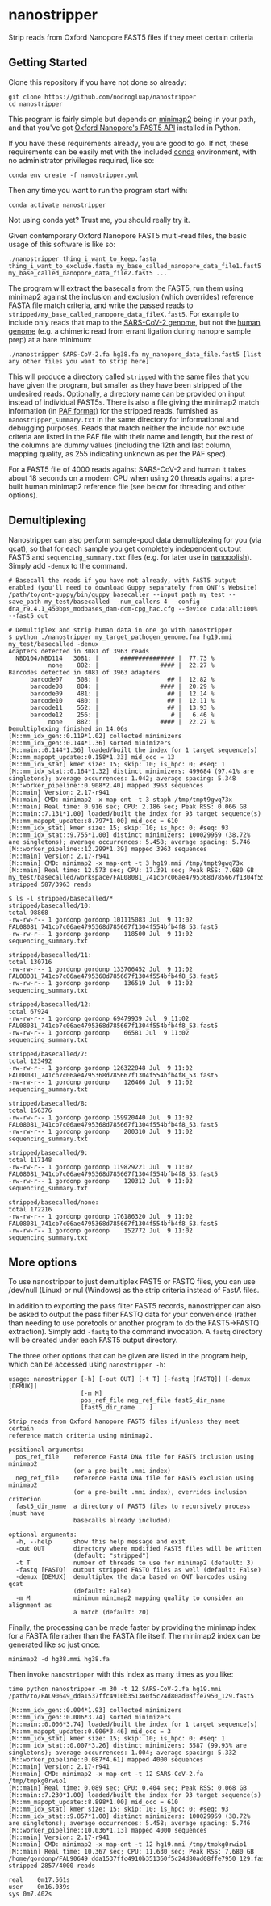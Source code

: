 # nanostripper
Strip reads from Oxford Nanopore FAST5 files if they meet certain criteria

## Getting Started

Clone this repository if you have not done so already:

```console
git clone https://github.com/nodrogluap/nanostripper
cd nanostripper
```

This program is fairly simple but depends on [minimap2](https://github.com/lh3/minimap2) being in your path, and that you've 
got [Oxford Nanopore's FAST5 API](https://github.com/nanoporetech/ont_fast5_api) installed in Python.

If you have these requirements already, you are good to go.  If not, these requirements can be easily met with the 
included [conda](https://docs.conda.io/projects/conda/en/latest/user-guide/getting-started.html) environment, with no administrator privileges required, like so:

```console
conda env create -f nanostripper.yml
```

Then any time you want to run the program start with:

```console
conda activate nanostripper
```

Not using conda yet? Trust me, you should really try it.

Given contemporary Oxford Nanopore FAST5 multi-read files, the basic usage of this software is like so:

```console
./nanostripper thing_i_want_to_keep.fasta thing_i_want_to_exclude.fasta my_base_called_nanopore_data_file1.fast5 my_base_called_nanopore_data_file2.fast5 ...
```

The program will extract the basecalls from the FAST5, run them using 
minimap2 against the inclusion and exclusion (which overrides) reference FASTA file 
match criteria, and write the passed reads to ``stripped/my_base_called_nanopore_data_fileX.fast5``. For example to include only reads that map to the 
[SARS-CoV-2 genome](https://www.ncbi.nlm.nih.gov/nuccore/NC_045512), but not the [human genome](https://www.ncbi.nlm.nih.gov/assembly/GCF_000001405.26/) 
(e.g. a chimeric read from errant ligation during nanopre sample prep) at a bare minimum:


```console
./nanostripper SARS-CoV-2.fa hg38.fa my_nanopore_data_file.fast5 [list any other files you want to strip here]
```

This will produce a directory called ``stripped`` with the same files that you have given the program, but smaller as they have been stripped of the undesired reads. Optionally, a directory name can be provided on input instead of individual FAST5s. 
There is also a file giving the minimap2 match information (in [PAF format](https://github.com/lh3/miniasm/blob/master/PAF.md)) for the stripped reads, furnished
as ``nanostripper_summary.txt`` in the same directory for informational and debugging purposes.  Reads that 
match neither the include nor exclude criteria are listed in the PAF file with their name and length, but the rest of the columns are dummy values (including 
the 12th and last column, mapping quality, as 255 indicating unknown as per the PAF spec).

For a FAST5 file of 4000 reads against SARS-CoV-2 and human it takes about 18 seconds on a modern CPU when using 20 threads against a pre-built human minimap2 reference file (see below for threading and other options).

## Demultiplexing

Nanostripper can also perform sample-pool data demultiplexing for you (via [qcat](https://github.com/nanoporetech/qcat)), so that for each sample you get completely independent output FAST5 and ``sequencing_summary.txt`` files (e.g. for later use in [nanopolish](https://github.com/jts/nanopolish)). Simply add ``-demux`` to the command. 

```console
# Basecall the reads if you have not already, with FAST5 output enabled (you'll need to download Guppy separately from ONT's Website)
/path/to/ont-guppy/bin/guppy_basecaller --input_path my_test --save_path my_test/basecalled --num_callers 4 --config dna_r9.4.1_450bps_modbases_dam-dcm-cpg_hac.cfg --device cuda:all:100% --fast5_out

# Demultiplex and strip human data in one go with nanostripper
$ python ./nanostripper my_target_pathogen_genome.fna hg19.mmi my_test/basecalled -demux
Adapters detected in 3081 of 3963 reads
  NBD104/NBD114   3081: |      ############### |  77.73 %
           none    882: |                 #### |  22.27 %
Barcodes detected in 3081 of 3963 adapters
      barcode07    508: |                   ## |  12.82 %
      barcode08    804: |                 #### |  20.29 %
      barcode09    481: |                   ## |  12.14 %
      barcode10    480: |                   ## |  12.11 %
      barcode11    552: |                   ## |  13.93 %
      barcode12    256: |                    # |   6.46 %
           none    882: |                 #### |  22.27 %
Demultiplexing finished in 14.06s
[M::mm_idx_gen::0.119*1.02] collected minimizers
[M::mm_idx_gen::0.144*1.36] sorted minimizers
[M::main::0.144*1.36] loaded/built the index for 1 target sequence(s)
[M::mm_mapopt_update::0.158*1.33] mid_occ = 13
[M::mm_idx_stat] kmer size: 15; skip: 10; is_hpc: 0; #seq: 1
[M::mm_idx_stat::0.164*1.32] distinct minimizers: 499684 (97.41% are singletons); average occurrences: 1.042; average spacing: 5.348
[M::worker_pipeline::0.908*2.40] mapped 3963 sequences
[M::main] Version: 2.17-r941
[M::main] CMD: minimap2 -x map-ont -t 3 staph /tmp/tmpt9gwq73x
[M::main] Real time: 0.916 sec; CPU: 2.186 sec; Peak RSS: 0.066 GB
[M::main::7.131*1.00] loaded/built the index for 93 target sequence(s)
[M::mm_mapopt_update::8.797*1.00] mid_occ = 610
[M::mm_idx_stat] kmer size: 15; skip: 10; is_hpc: 0; #seq: 93
[M::mm_idx_stat::9.755*1.00] distinct minimizers: 100029959 (38.72% are singletons); average occurrences: 5.458; average spacing: 5.746
[M::worker_pipeline::12.299*1.39] mapped 3963 sequences
[M::main] Version: 2.17-r941
[M::main] CMD: minimap2 -x map-ont -t 3 hg19.mmi /tmp/tmpt9gwq73x
[M::main] Real time: 12.573 sec; CPU: 17.391 sec; Peak RSS: 7.680 GB
my_test/basecalled/workspace/FAL08081_741cb7c06ae4795368d785667f1304f554bfb4f8_53.fast5: stripped 587/3963 reads

$ ls -l stripped/basecalled/*
stripped/basecalled/10:
total 98868
-rw-rw-r-- 1 gordonp gordonp 101115083 Jul  9 11:02 FAL08081_741cb7c06ae4795368d785667f1304f554bfb4f8_53.fast5
-rw-rw-r-- 1 gordonp gordonp    118500 Jul  9 11:02 sequencing_summary.txt

stripped/basecalled/11:
total 130716
-rw-rw-r-- 1 gordonp gordonp 133706452 Jul  9 11:02 FAL08081_741cb7c06ae4795368d785667f1304f554bfb4f8_53.fast5
-rw-rw-r-- 1 gordonp gordonp    136519 Jul  9 11:02 sequencing_summary.txt

stripped/basecalled/12:
total 67924
-rw-rw-r-- 1 gordonp gordonp 69479939 Jul  9 11:02 FAL08081_741cb7c06ae4795368d785667f1304f554bfb4f8_53.fast5
-rw-rw-r-- 1 gordonp gordonp    66581 Jul  9 11:02 sequencing_summary.txt

stripped/basecalled/7:
total 123492
-rw-rw-r-- 1 gordonp gordonp 126322848 Jul  9 11:02 FAL08081_741cb7c06ae4795368d785667f1304f554bfb4f8_53.fast5
-rw-rw-r-- 1 gordonp gordonp    126466 Jul  9 11:02 sequencing_summary.txt

stripped/basecalled/8:
total 156376
-rw-rw-r-- 1 gordonp gordonp 159920440 Jul  9 11:02 FAL08081_741cb7c06ae4795368d785667f1304f554bfb4f8_53.fast5
-rw-rw-r-- 1 gordonp gordonp    200310 Jul  9 11:02 sequencing_summary.txt

stripped/basecalled/9:
total 117148
-rw-rw-r-- 1 gordonp gordonp 119829221 Jul  9 11:02 FAL08081_741cb7c06ae4795368d785667f1304f554bfb4f8_53.fast5
-rw-rw-r-- 1 gordonp gordonp    120312 Jul  9 11:02 sequencing_summary.txt

stripped/basecalled/none:
total 172216
-rw-rw-r-- 1 gordonp gordonp 176186320 Jul  9 11:02 FAL08081_741cb7c06ae4795368d785667f1304f554bfb4f8_53.fast5
-rw-rw-r-- 1 gordonp gordonp    152772 Jul  9 11:02 sequencing_summary.txt
```

## More options

To use nanostripper to just demultiplex FAST5 or FASTQ files, you can use /dev/null (Linux) or nul (Windows) as the strip criteria instead of FastA files.

In addition to exporting the pass filter FAST5 records, nanostripper can also be asked to output the pass filter FASTQ data for your convenience (rather than needing to use poretools or another program to do the FAST5->FASTQ extraction). Simply add ``-fastq`` to the command invocation. A ``fastq`` directory will be created under each FAST5 output directory.


The three other options that can be given are listed in the program help, which can be accessed using ``nanostripper -h``:

```
usage: nanostripper [-h] [-out OUT] [-t T] [-fastq [FASTQ]] [-demux [DEMUX]]
                    [-m M]
                    pos_ref_file neg_ref_file fast5_dir_name
                    [fast5_dir_name ...]

Strip reads from Oxford Nanopore FAST5 files if/unless they meet certain
reference match criteria using minimap2.

positional arguments:
  pos_ref_file    reference FastA DNA file for FAST5 inclusion using minimap2
                  (or a pre-built .mmi index)
  neg_ref_file    reference FastA DNA file for FAST5 exclusion using minimap2
                  (or a pre-built .mmi index), overrides inclusion criterion
  fast5_dir_name  a directory of FAST5 files to recursively process (must have
                  basecalls already included)

optional arguments:
  -h, --help      show this help message and exit
  -out OUT        directory where modified FAST5 files will be written
                  (default: "stripped")
  -t T            number of threads to use for minimap2 (default: 3)
  -fastq [FASTQ]  output stripped FASTQ files as well (default: False)
  -demux [DEMUX]  demultiplex the data based on ONT barcodes using qcat
                  (default: False)
  -m M            minimum minimap2 mapping quality to consider an alignment as
                  a match (default: 20)
 ``` 
 
Finally, the processing can be made faster by providing the minimap index for a FASTA file rather than the FASTA file itself.  The minimap2 index can be generated like so just once:

```console
minimap2 -d hg38.mmi hg38.fa 
```

Then invoke ``nanostripper`` with this index as many times as you like:

```console
time python nanostripper -m 30 -t 12 SARS-CoV-2.fa hg19.mmi /path/to/FAL90649_dda1537ffc4910b351360f5c24d80ad08ffe7950_129.fast5

[M::mm_idx_gen::0.004*1.93] collected minimizers
[M::mm_idx_gen::0.006*3.74] sorted minimizers
[M::main::0.006*3.74] loaded/built the index for 1 target sequence(s)
[M::mm_mapopt_update::0.006*3.46] mid_occ = 3
[M::mm_idx_stat] kmer size: 15; skip: 10; is_hpc: 0; #seq: 1
[M::mm_idx_stat::0.007*3.26] distinct minimizers: 5587 (99.93% are singletons); average occurrences: 1.004; average spacing: 5.332
[M::worker_pipeline::0.087*4.61] mapped 4000 sequences
[M::main] Version: 2.17-r941
[M::main] CMD: minimap2 -x map-ont -t 12 SARS-CoV-2.fa /tmp/tmpkg0rwio1
[M::main] Real time: 0.089 sec; CPU: 0.404 sec; Peak RSS: 0.068 GB
[M::main::7.230*1.00] loaded/built the index for 93 target sequence(s)
[M::mm_mapopt_update::8.898*1.00] mid_occ = 610
[M::mm_idx_stat] kmer size: 15; skip: 10; is_hpc: 0; #seq: 93
[M::mm_idx_stat::9.857*1.00] distinct minimizers: 100029959 (38.72% are singletons); average occurrences: 5.458; average spacing: 5.746
[M::worker_pipeline::10.036*1.13] mapped 4000 sequences
[M::main] Version: 2.17-r941
[M::main] CMD: minimap2 -x map-ont -t 12 hg19.mmi /tmp/tmpkg0rwio1
[M::main] Real time: 10.367 sec; CPU: 11.630 sec; Peak RSS: 7.680 GB
/home/gordonp/FAL90649_dda1537ffc4910b351360f5c24d80ad08ffe7950_129.fast5: stripped 2857/4000 reads

real	0m17.561s
user	0m16.039s
sys	0m7.402s

```
